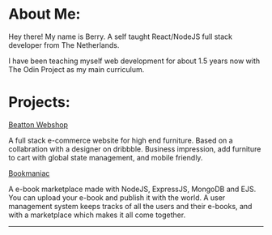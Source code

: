 # About Me:
Hey there! My name is Berry. A self taught React/NodeJS full stack developer from The Netherlands.

I have been teaching myself web development for about 1.5 years now with The Odin Project as my main curriculum.


# Projects:

[Beatton Webshop](https://github.com/berryywise/beatton-spa-webshop)

A full stack e-commerce website for high end furniture. Based on a collabration with a designer on dribbble.
Business impression, add furniture to cart with global state management, and mobile friendly.


[Bookmaniac](https://github.com/berryywise/book-marketplace)

A e-book marketplace made with NodeJS, ExpressJS, MongoDB and EJS.
You can upload your e-book and publish it with the world. A user management system keeps tracks of all the users and their e-books, and with a marketplace which makes it all come together.


-----------------------------




